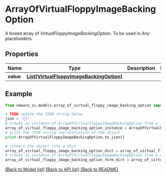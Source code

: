# ArrayOfVirtualFloppyImageBackingOption

A boxed array of *VirtualFloppyImageBackingOption*. To be used in *Any* placeholders. 

## Properties
Name | Type | Description | Notes
------------ | ------------- | ------------- | -------------
**value** | [**List[VirtualFloppyImageBackingOption]**](VirtualFloppyImageBackingOption.md) |  | 

## Example

```python
from vmware_vi.models.array_of_virtual_floppy_image_backing_option import ArrayOfVirtualFloppyImageBackingOption

# TODO update the JSON string below
json = "{}"
# create an instance of ArrayOfVirtualFloppyImageBackingOption from a JSON string
array_of_virtual_floppy_image_backing_option_instance = ArrayOfVirtualFloppyImageBackingOption.from_json(json)
# print the JSON string representation of the object
print ArrayOfVirtualFloppyImageBackingOption.to_json()

# convert the object into a dict
array_of_virtual_floppy_image_backing_option_dict = array_of_virtual_floppy_image_backing_option_instance.to_dict()
# create an instance of ArrayOfVirtualFloppyImageBackingOption from a dict
array_of_virtual_floppy_image_backing_option_form_dict = array_of_virtual_floppy_image_backing_option.from_dict(array_of_virtual_floppy_image_backing_option_dict)
```
[[Back to Model list]](../README.md#documentation-for-models) [[Back to API list]](../README.md#documentation-for-api-endpoints) [[Back to README]](../README.md)


